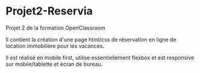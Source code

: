 # Projet2-Reservia
Projet 2 de la formation OpenClassroom

Il contient la création d'une page html/css de réservation en ligne de location immobilière pour les vacances.

Il est réalisé en mobile first, utilise essentiellement flexbox et est responsive sur mobile/tablette et écran de bureau.
